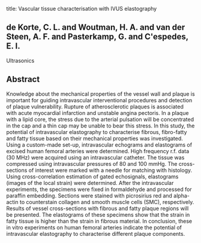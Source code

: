 title: Vascular tissue characterisation with IVUS elastography

## de Korte, C. L. and Woutman, H. A. and van der Steen, A. F. and Pasterkamp, G. and C'espedes, E. I.
Ultrasonics


## Abstract
Knowledge about the mechanical properties of the vessel wall and plaque is important for guiding intravascular interventional procedures and detection of plaque vulnerability. Rupture of atherosclerotic plaques is associated with acute myocardial infarction and unstable angina pectoris. In a plaque with a lipid core, the stress due to the arterial pulsation will be concentrated in the cap and a thin cap may be unable to bear this stress. In this study, the potential of intravascular elastography to characterise fibrous, fibro-fatty and fatty tissue based on their mechanical properties was investigated. Using a custom-made set-up, intravascular echograms and elastograms of excised human femoral arteries were determined. High frequency r.f. data (30 MHz) were acquired using an intravascular catheter. The tissue was compressed using intravascular pressures of 80 and 100 mmHg. The cross-sections of interest were marked with a needle for matching with histology. Using cross-correlation estimation of gated echosignals, elastograms (images of the local strain) were determined. After the intravascular experiments, the specimens were fixed in formaldehyde and processed for paraffin embedding. Sections were stained with picrosirius red and alpha-actin to counterstain collagen and smooth muscle cells (SMC), respectively. Results of vessel cross-sections with fibrous and fatty plaque regions will be presented. The elastograms of these specimens show that the strain in fatty tissue is higher than the strain in fibrous material. In conclusion, these in vitro experiments on human femoral arteries indicate the potential of intravascular elastography to characterise different plaque components.

